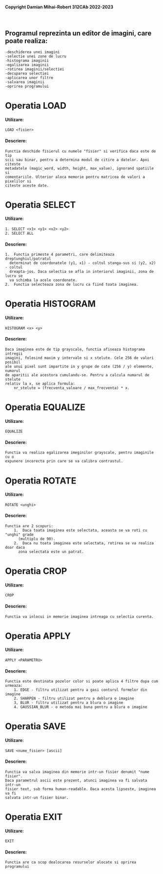 #### Copyright Damian Mihai-Robert 312CAb 2022-2023
<br>

## Programul reprezinta un editor de imagini, care poate realiza:
    -deschiderea unei imagini
    -selectie unei zone de lucru
    -histograma imaginii
    -egalizarea imaginii
    -rotirea imaginii/selectiei
    -decuparea selectiei
    -aplicarea unor filtre
    -salvarea imaginii
    -oprirea programului

# Operatia LOAD
#### Utilizare:
```
LOAD <fisier>
```
#### Descriere:
```
Functia deschide fisierul cu numele "fisier" si verifica daca este de tip 
scii sau binar, pentru a determina modul de citire a datelor. Apoi citeste
metadatele (magic_word, width, height, max_value), ignorand spatiile si
comentariile. Ulterior aloca memorie pentru matricea de valori a pixelilor si
citeste aceste date.
```


# Operatia SELECT
#### Utilizare:
```
1. SELECT <x1> <y1> <x2> <y2>
2. SELECT ALL
```
#### Descriere:
```
1.  Functia primeste 4 parametri, care delimiteaza dreptunghiul/patratul
  determinat de coordonatele (y1, x1) - coltul stanga-sus si (y2, x2) - coltul
  dreapta-jos. Daca selectia se afla in interiorul imaginii, zona de lucru se
  va schimba la acele coordonate.
2.  Functia selecteaza zona de lucru ca fiind toata imaginea.
```


# Operatia HISTOGRAM
#### Utilizare:
```
HISTOGRAM <x> <y>
```
#### Descriere:
```
Daca imaginea este de tip grayscale, functia afiseaza histograma intregii
imagini, folosind maxim y intervale si x stelute. Cele 256 de valori posibil
ale unui pixel sunt impartite in y grupe de cate (256 / y) elemente, numarul
de aparitii ale acestora cumulandu-se. Pentru a calcula numarul de stelute
relativ la x, se aplica formula: 
    nr_stelute = (frecventa_valoare / max_frecventa) * x.
```


# Operatia EQUALIZE
#### Utilizare:
```
EQUALIZE
```
#### Descriere:
```
Functia va realiza egalizarea imeginilor grayscale, pentru imaginile cu o
expunere incorecta prin care se va calibra contrastul.
```


# Operatia ROTATE
#### Utilizare:
```
ROTATE <unghi>
```
#### Descriere:
```
Functia are 2 scopuri:
    1.  Daca toata imaginea este selectata, aceasta se va roti cu "unghi" grade
      (multiplu de 90).
    2.  Daca nu toata imaginea este selectata, rotirea se va realiza doar daca
      zona selectata este un patrat.
```


# Operatia CROP
#### Utilizare:
```
CROP
```
#### Descriere:
```
Functia va inlocui in memorie imaginea intreaga cu selectia curenta.
```


# Operatia APPLY
#### Utilizare:
```
APPLY <PARAMETRU>
```
#### Descriere:
```
Functia este destinata pozelor color si poate aplica 4 filtre dupa cum urmeaza:
    1. EDGE - filtru utilizat pentru a gasi conturul formelor din imagine
    2. SHARPEN - filtru utilizat pentru a deblura o imagine
    3, BLUR - filtru utilizat pentru a blura o imagine
    4. GAUSSIAN_BLUR - o metoda mai buna pentru a blura o imagine
```


# Operatia SAVE
#### Utilizare:
```
SAVE <nume_fisier> [ascii]
```
#### Descriere:
```
Functia va salva imaginea din memorie intr-un fisier denumit "nume fisier".
Daca parametrul ascii este prezent, atunci imaginea va fi salvata intr-un
fisier text, sub forma human-readable. Daca acesta lipseste, imaginea va fi
salvata intr-un fisier binar.
```

# Operatia EXIT
#### Utilizare:
```
EXIT
```
#### Descriere:
```
Functia are ca scop dealocarea resurselor alocate si oprirea programului
```
